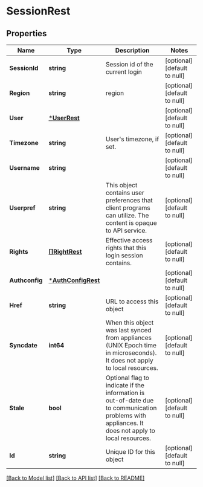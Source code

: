 # SessionRest

## Properties
Name | Type | Description | Notes
------------ | ------------- | ------------- | -------------
**SessionId** | **string** | Session id of the current login | [optional] [default to null]
**Region** | **string** | region | [optional] [default to null]
**User** | [***UserRest**](UserRest.md) |  | [optional] [default to null]
**Timezone** | **string** | User&#x27;s timezone, if set. | [optional] [default to null]
**Username** | **string** |  | [optional] [default to null]
**Userpref** | **string** | This object contains user preferences that client programs can utilize. The content is opaque to API service. | [optional] [default to null]
**Rights** | [**[]RightRest**](RightRest.md) | Effective access rights that this login session contains. | [optional] [default to null]
**Authconfig** | [***AuthConfigRest**](AuthConfigRest.md) |  | [optional] [default to null]
**Href** | **string** | URL to access this object | [optional] [default to null]
**Syncdate** | **int64** | When this object was last synced from appliances (UNIX Epoch time in microseconds). It does not apply to local resources. | [optional] [default to null]
**Stale** | **bool** | Optional flag to indicate if the information is out-of-date due to communication problems with appliances. It does not apply to local resources. | [optional] [default to null]
**Id** | **string** | Unique ID for this object | [optional] [default to null]

[[Back to Model list]](../README.md#documentation-for-models) [[Back to API list]](../README.md#documentation-for-api-endpoints) [[Back to README]](../README.md)


